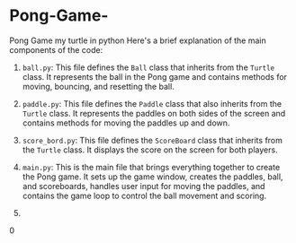 # 
# Pong-Game-
Pong Game my turtle in python 
Here's a brief explanation of the main components of the code:

1. `ball.py`: This file defines the `Ball` class that inherits from the `Turtle` class. It represents the ball in the Pong game and contains methods for moving, bouncing, and resetting the ball.

2. `paddle.py`: This file defines the `Paddle` class that also inherits from the `Turtle` class. It represents the paddles on both sides of the screen and contains methods for moving the paddles up and down.

3. `score_bord.py`: This file defines the `ScoreBoard` class that inherits from the `Turtle` class. It displays the score on the screen for both players.

4. `main.py`: This is the main file that brings everything together to create the Pong game. It sets up the game window, creates the paddles, ball, and scoreboards, handles user input for moving the paddles, and contains the game loop to control the ball movement and scoring.
5. 
0 
